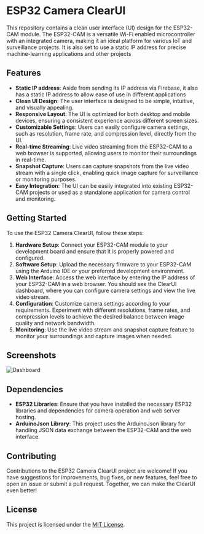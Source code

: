 # ESP32 Camera ClearUI

This repository contains a clean user interface (UI) design for the ESP32-CAM module. The ESP32-CAM is a versatile Wi-Fi enabled microcontroller with an integrated camera, making it an ideal platform for various IoT and surveillance projects. It is also set to use a static IP address for precise machine-learning applications and other projects

## Features

- **Static IP address**: Aside from sending its IP address via Firebase, it also has a static IP address to allow ease of use in different applications
- **Clean UI Design**: The user interface is designed to be simple, intuitive, and visually appealing.
- **Responsive Layout**: The UI is optimized for both desktop and mobile devices, ensuring a consistent experience across different screen sizes.
- **Customizable Settings**: Users can easily configure camera settings, such as resolution, frame rate, and compression level, directly from the UI.
- **Real-time Streaming**: Live video streaming from the ESP32-CAM to a web browser is supported, allowing users to monitor their surroundings in real-time.
- **Snapshot Capture**: Users can capture snapshots from the live video stream with a single click, enabling quick image capture for surveillance or monitoring purposes.
- **Easy Integration**: The UI can be easily integrated into existing ESP32-CAM projects or used as a standalone application for camera control and monitoring.

## Getting Started

To use the ESP32 Camera ClearUI, follow these steps:

1. **Hardware Setup**: Connect your ESP32-CAM module to your development board and ensure that it is properly powered and configured.
2. **Software Setup**: Upload the necessary firmware to your ESP32-CAM using the Arduino IDE or your preferred development environment.
3. **Web Interface**: Access the web interface by entering the IP address of your ESP32-CAM in a web browser. You should see the ClearUI dashboard, where you can configure camera settings and view the live video stream.
4. **Configuration**: Customize camera settings according to your requirements. Experiment with different resolutions, frame rates, and compression levels to achieve the desired balance between image quality and network bandwidth.
5. **Monitoring**: Use the live video stream and snapshot capture feature to monitor your surroundings and capture images when needed.

## Screenshots

![Dashboard](https://github.com/eawariyah/ESP32-Camera-ClearUI/assets/109866711/75371e9c-5056-4385-acdc-7da9d39d7e0a)

<!--![Settings](screenshots/settings.png)-->

## Dependencies

- **ESP32 Libraries**: Ensure that you have installed the necessary ESP32 libraries and dependencies for camera operation and web server hosting.
- **ArduinoJson Library**: This project uses the ArduinoJson library for handling JSON data exchange between the ESP32-CAM and the web interface.

## Contributing

Contributions to the ESP32 Camera ClearUI project are welcome! If you have suggestions for improvements, bug fixes, or new features, feel free to open an issue or submit a pull request. Together, we can make the ClearUI even better!

## License

This project is licensed under the [MIT License](LICENSE).
